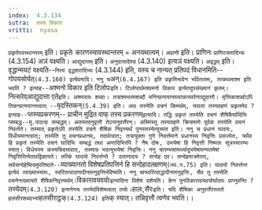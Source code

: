 ```yaml
---
index:  4.3.134
sutra:  तस्य विकारः
vritti:  nyasa
---
```


`प्रकृतेरवस्थान्तरम्` इति। प्रकृतेः कारणस्यावस्थान्तरम् = अनयथात्वम्। `अप्राणी` इति। प्राणिनः `प्राणिरजतादिभ्यः` (4.3.154) अञं वक्ष्यति। `आद्युदात्तम्` इति। `अनुदात्तादेश्च` (4.3.140) इत्यञं वक्ष्यति। `अवृद्धम्` इति। वृद्धान्मयटं वक्ष्यति--`नित्यं वृद्धशरादिभ्यः` (4.3.144) इति, यस्य च नान्यत् प्रतिपदं विधानमिति-- गोपयसोर्यत्` (4.3.160) इत्येवमादि। ननु च `अन्` (6.4.167) इति प्रकृतिभावेन भवितव्यम्, तत्कथमाश्म इति भवति ? इत्याह-- `अश्मनो विकार इति टिलोपः` इति। टिलोपार्थमश्वमनो विकार इत्येतदुपसंख्यानं कृतम्। `नित्सरेव्आद्युदात्ता एते` इति। अश्मादयः शब्दाः। तत्राश्मभस्मशब्दौ मनिन्प्रत्ययान्तत्वान्नत्स्वरेणाद्युदात्तौ। मृत्तिकाशब्दोऽपि तिकन्प्रत्ययान्तत्वात् -- `मृदस्तिकन्` (5.4.39) इति।
अथ तस्येति वचनं किमर्थम्, यावता तस्यग्रहणं प्रकृतमेव ? इत्याह-- `प्तस्यप्रकरणम्-- प्राचीन मुद्रित वाफ् तस्य प्रकरणम्` इत्यादि। तद्धि प्रकृतं तस्येति वचनं शैषिकैर्घादिभिः प्सम्बद्ध--मु.पाठःफ् सम्बद्धम्। अतस्तदनुवृत्तौ तेऽप्यनुवर्त्तेरन्। अस्मिंस्तु तस्यग्रहणे क्रियमाणे पूर्वकं तस्येति वचनं निवर्त्तते। तस्मात् प्रकृतेऽपि तस्येति वचने शैषिक निवृत्त्यर्थं पुनस्तस्येत्युच्यत इति। ननु च प्रधानं घादयः, विधीयमानत्वात्; तस्येति तु वचनप्रधानम्, तदर्थत्वात्; तत्रायुक्ता गुणे निवर्त्तमाने प्रधानस्य निवृत्तिः प्रसज्येत, यथैव हि प्रकृतं तस्येति वचनं घादिभिः सम्बद्धं तथा अणादिभिरपि ? नैष दोषः, उभयेषां हि निवृत्ती निष्पलः सूत्रस्यारम्भः स्यात्। विधेयस्य कस्यचिदभावात्, तस्मान्न भवत्युभयेषां निवृत्तिः। ननु चारम्भसामर्थ्यादुभयेषामन्यतमेषां निवृत्तिरित्येतावद्विज्ञायते। तत्किं घादयो निवर्त्तन्ते ? उताणादयः ? सन्देह एव। सन्देहमात्रमेतत्, सर्वसन्देहेष्विदमुपतिष्ठते-- `व्याख्यानतो विशेषप्रतिपत्तिर्न हि सन्देहादलक्षणम्` (व्या.प.75) इति। घादयो निवर्त्तन्त इत्येवं व्याख्यास्यामः, स्वरितत्वादणादीनामनुवृत्तिर्भविष्यति। ननु चास्वरित्वाद्धादीनामनुवृत्तिः, सैव तु तस्येति वचनेनाख्यायते शैषिकनिवृत्त्यर्थम्। `विकारावयवयोः` इत्यादिना विशेषं दर्शयति। केन पुनविकारावयवयोर्घादयः प्राप्नुवन्ति ? `तस्येदम्` (4.3.120) इत्यनेनच तस्येदंविशेषत्वात् तयोः। `हालः,सैरः` इति। यदि शैषिका अनुवर्त्तेरंस्ततो हलसीरशब्दाभ्यां `हलसीराट्ठक्` (4.3.124) इति `क् स्यात्। तन्निवृत्तौ त्वणेव भवति।।

